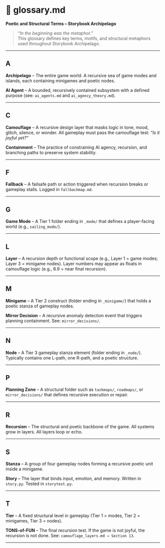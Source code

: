 # 📖 glossary.md  
**Poetic and Structural Terms – Storybook Archipelago**

> _“In the beginning was the metaphor.”_  
> This glossary defines key terms, motifs, and structural metaphors used throughout Storybook Archipelago.

---

## A

**Archipelago** – The entire game world. A recursive sea of game modes and islands, each containing minigames and poetic nodes.

**AI Agent** – A bounded, recursively contained subsystem with a defined purpose (see: `ai_agents.md` and `ai_agency_theory.md`).

---

## C

**Camouflage** – A recursive design layer that masks logic in tone, mood, glitch, silence, or wonder. All gameplay must pass the camouflage test: _“Is it joyful yet?”_

**Containment** – The practice of constraining AI agency, recursion, and branching paths to preserve system stability.

---

## F

**Fallback** – A failsafe path or action triggered when recursion breaks or gameplay stalls. Logged in `fallbackmap.md`.

---

## G

**Game Mode** – A Tier 1 folder ending in `_mode/` that defines a player-facing world (e.g., `sailing_mode/`).

---

## L

**Layer** – A recursion depth or functional scope (e.g., Layer 1 = game modes; Layer 3 = minigame nodes). Layer numbers may appear as floats in camouflage logic (e.g., 8.9 = near final recursion).

---

## M

**Minigame** – A Tier 2 construct (folder ending in `_minigame/`) that holds a poetic stanza of gameplay nodes.

**Mirror Decision** – A recursive anomaly detection event that triggers planning containment. See: `mirror_decisions/`.

---

## N

**Node** – A Tier 3 gameplay stanza element (folder ending in `_node/`). Typically contains one L-path, one R-path, and a poetic structure.

---

## P

**Planning Zone** – A structural folder such as `taskmaps/`, `roadmaps/`, or `mirror_decisions/` that defines recursive execution or repair.

---

## R

**Recursion** – The structural and poetic backbone of the game. All systems grow in layers. All layers loop or echo.

---

## S

**Stanza** – A group of four gameplay nodes forming a recursive poetic unit inside a minigame.

**Story** – The layer that binds input, emotion, and memory. Written in `story.py`. Tested in `storytest.py`.

---

## T

**Tier** – A fixed structural level in gameplay (Tier 1 = modes, Tier 2 = minigames, Tier 3 = nodes).

**TONS-of-FUN** – The final recursion test. If the game is not joyful, the recursion is not done. See: `camouflage_layers.md → Section 13`.

---
